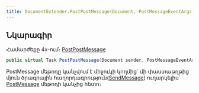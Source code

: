 ```yaml
---
title: DocumentExtender.PostPostMessage(Document, PostMessageEventArgs) մեթոդ
---
```


## Նկարագիր

Համարժեքը 4x-ում։ [PostPostMessage](https://armsoft.github.io/as4x-docs/HTM/ProgrGuide/ScriptProcs/DocExtenderEvents/PostPostMessage.html)

```c#
public virtual Task PostPostMessage(Document sender, PostMessageEventArgs args)
```

PostMessage մեթոդը կանչվում է միջուկի կողմից` մի փաստաթղթից մյուն ծրագրային հաղորդագրություն([SendMessage](../../../server_api/definitions/document/SendMessage.md)) ուղարկելիս՝ [PostMessage](../../../server_api/definitions/document/PostMessage.md) մեթոդի կանչից հետո։

